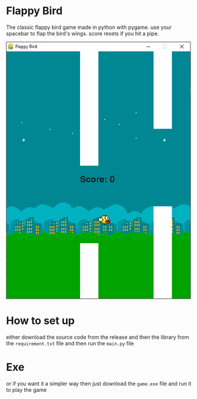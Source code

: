 # Flappy Bird
The classic flappy bird game made in python with pygame. use your spacebar to flap the bird's wings. score resets if you hit a pipe.

![game](image.png)

# How to set up
either download the source code from the release and then the library from the `requirement.txt` file and then run the `main.py` file

# Exe
or if you want it a simpler way then just download the `game.exe` file and run it to play the game